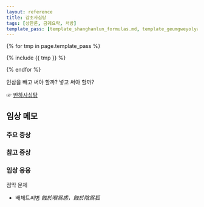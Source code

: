 ```yaml
---
layout: reference
title: 감초사심탕
tags: [상한론, 금궤요략, 처방]
template_pass: [template_shanghanlun_formulas.md, template_geumgweyolyag_formulas.md, template_etc_formulas.md]
---
```



{% for tmp in page.template_pass %}

{% include {{ tmp }} %}

{% endfor %}

인삼을 빼고 써야 할까? 넣고 써야 할까?

☞ [반하사심탕]({{site.formulaurl}}/반하사심탕)


## 임상 메모


### 주요 증상


### 참고 증상


### 임상 응용

점막 문제
* 배체트씨병 _蝕於喉爲惑，蝕於陰爲狐_
